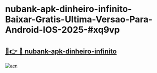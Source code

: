 # nubank-apk-dinheiro-infinito-Baixar-Gratis-Ultima-Versao-Para-Android-IOS-2025-#xq9vp

# <h2><a href="https://ainizakaria.my?title=nubank-apk-dinheiro-infinito&ref=24M">🔗👉 🔴 nubank-apk-dinheiro-infinito</a></h2>

[![acn](https://github.com/user-attachments/assets/0f9c940e-d8b0-45ae-aac7-cd30a18b3e1c)](https://ainizakaria.my?title=nubank-apk-dinheiro-infinito&ref=24M)

